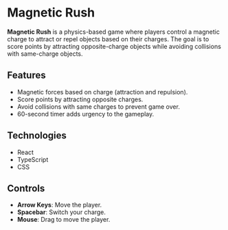 # Magnetic Rush

**Magnetic Rush** is a physics-based game where players control a magnetic charge to attract or repel objects based on their charges. The goal is to score points by attracting opposite-charge objects while avoiding collisions with same-charge objects.

## Features
- Magnetic forces based on charge (attraction and repulsion).
- Score points by attracting opposite charges.
- Avoid collisions with same charges to prevent game over.
- 60-second timer adds urgency to the gameplay.

## Technologies
- React
- TypeScript
- CSS

## Controls
- **Arrow Keys**: Move the player.
- **Spacebar**: Switch your charge.
- **Mouse**: Drag to move the player.

